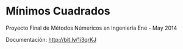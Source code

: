 Mínimos Cuadrados
================

Proyecto Final de Métodos Númericos en Ingeniería Ene - May 2014


Documentación: http://bit.ly/1i3qrKJ